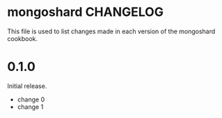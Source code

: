 # mongoshard CHANGELOG

This file is used to list changes made in each version of the mongoshard cookbook.

# 0.1.0

Initial release.

- change 0
- change 1

